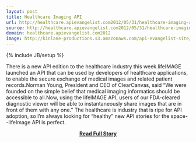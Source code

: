 ```yaml
---
layout: post
title: Healthcare Imaging API
url: http://healthcare.apievangelist.com2012/05/31/healthcare-imaging-api/
source: http://healthcare.apievangelist.com2012/05/31/healthcare-imaging-api/
domain: healthcare.apievangelist.com2012
image: http://kinlane-productions.s3.amazonaws.com/api-evangelist-site/blog/medical-imaging-api.jpg
---
```

{% include JB/setup %}<p>There is a new API edition to the healthcare industry this week.lifeIMAGE launched an API that can be used by developers of healthcare applications, to enable the secure exchange of medical images and related patient records.Norman Young, President and CEO of ClearCanvas, said “We were founded on the simple belief that medical imaging informatics should be accessible to all.Now, using the lifeIMAGE API, users of our FDA-cleared diagnostic viewer will be able to instantaneously share images that are in front of them with any one.” The healthcare is industry that is ripe for API adoption, so I’m always looking for “healthy” new API stories for the space--lifeImage API is perfect.</p>
<center><p><a href="http://healthcare.apievangelist.com2012/05/31/healthcare-imaging-api/" style='padding:25px; font-sze:18px; font-weight: bold;'>Read Full Story</a></p></center>
